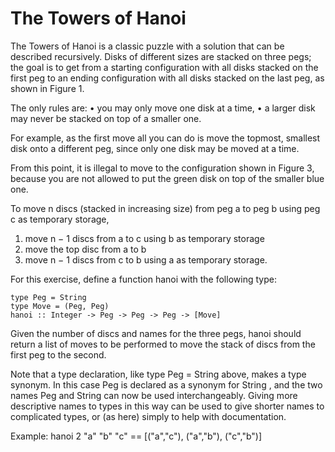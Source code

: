 # The Towers of Hanoi

The Towers of Hanoi is a classic puzzle with a solution that can be
described recursively. Disks of different sizes are stacked on three
pegs; the goal is to get from a starting configuration with all disks
stacked on the first peg to an ending configuration with all disks
stacked on the last peg, as shown in Figure 1.

The only rules are:
• you may only move one disk at a time,
• a larger disk may never be stacked on top of a smaller one.

For example, as the first move all you can do is move the topmost,
smallest disk onto a different peg, since only one disk may be moved
at a time.

From this point, it is illegal to move to the configuration shown in
Figure 3, because you are not allowed to put the green disk on top of
the smaller blue one.

To move n discs (stacked in increasing size) from peg a to peg b using
peg c as temporary storage,
1. move n − 1 discs from a to c using b as temporary storage
2. move the top disc from a to b
3. move n − 1 discs from c to b using a as temporary storage.


For this exercise, define a function hanoi with the following type:
```
type Peg = String
type Move = (Peg, Peg)
hanoi :: Integer -> Peg -> Peg -> Peg -> [Move]
```

Given the number of discs and names for the three pegs, hanoi should
return a list of moves to be performed to move the stack of discs from
the first peg to the second.

Note that a type declaration, like type Peg = String above, makes a
type synonym. In this case Peg is declared as a synonym for String ,
and the two names Peg and String can now be used interchangeably.
Giving more descriptive names to types in this way can be used to give
shorter names to complicated types, or (as here) simply to help with
documentation.

Example: hanoi 2 "a" "b" "c" == [("a","c"), ("a","b"), ("c","b")]
